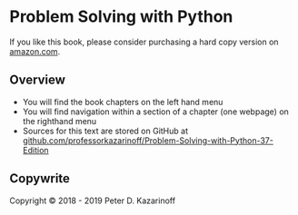 # Problem Solving with Python

If you like this book, please consider purchasing a hard copy version on [amazon.com](http://amazon.com).

## Overview

* You will find the book chapters on the left hand menu
* You will find navigation within a section of a chapter (one webpage) on the righthand menu
* Sources for this text are stored on GitHub at [github.com/professorkazarinoff/Problem-Solving-with-Python-37-Edition](github.com/professorkazarinoff/Problem-Solving-with-Python-37-Edition)

## Copywrite

Copyright &copy; 2018 - 2019 Peter D. Kazarinoff
